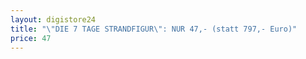 ```yaml
---
layout: digistore24
title: "\"DIE 7 TAGE STRANDFIGUR\": NUR 47,- (statt 797,- Euro)"
price: 47
---
```

